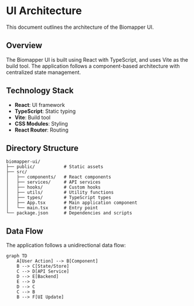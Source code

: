 # UI Architecture

This document outlines the architecture of the Biomapper UI.

## Overview

The Biomapper UI is built using React with TypeScript, and uses Vite as the build tool. The application follows a component-based architecture with centralized state management.

## Technology Stack

- **React**: UI framework
- **TypeScript**: Static typing
- **Vite**: Build tool
- **CSS Modules**: Styling
- **React Router**: Routing

## Directory Structure

```
biomapper-ui/
├── public/           # Static assets
├── src/
│   ├── components/   # React components
│   ├── services/     # API services
│   ├── hooks/        # Custom hooks
│   ├── utils/        # Utility functions
│   ├── types/        # TypeScript types
│   ├── App.tsx       # Main application component
│   └── main.tsx      # Entry point
└── package.json      # Dependencies and scripts
```

## Data Flow

The application follows a unidirectional data flow:

```mermaid
graph TD
    A[User Action] --> B[Component]
    B --> C[State/Store]
    C --> D[API Service]
    D --> E[Backend]
    E --> D
    D --> C
    C --> B
    B --> F[UI Update]
```
